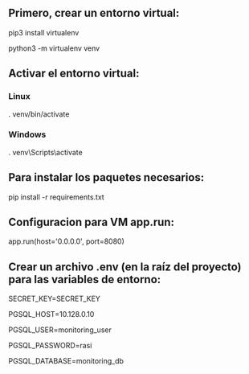 ## Primero, crear un entorno virtual:

pip3 install virtualenv

python3 -m virtualenv venv

## Activar el entorno virtual:

### Linux

 . venv/bin/activate
 
### Windows

 . venv\Scripts\activate

## Para instalar los paquetes necesarios:

pip install -r requirements.txt

## Configuracion para VM app.run:

app.run(host='0.0.0.0', port=8080)

## Crear un archivo .env (en la raíz del proyecto) para las variables de entorno:

SECRET_KEY=SECRET_KEY

PGSQL_HOST=10.128.0.10

PGSQL_USER=monitoring_user

PGSQL_PASSWORD=rasi

PGSQL_DATABASE=monitoring_db
